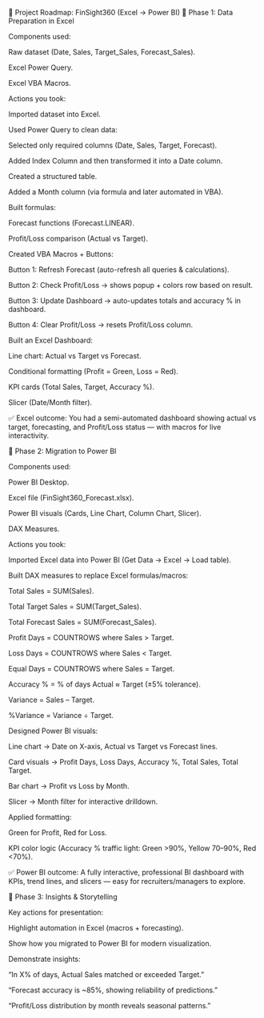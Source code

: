 🚀 Project Roadmap: FinSight360 (Excel → Power BI)
🔹 Phase 1: Data Preparation in Excel

Components used:

Raw dataset (Date, Sales, Target_Sales, Forecast_Sales).

Excel Power Query.

Excel VBA Macros.

Actions you took:

Imported dataset into Excel.

Used Power Query to clean data:

Selected only required columns (Date, Sales, Target, Forecast).

Added Index Column and then transformed it into a Date column.

Created a structured table.

Added a Month column (via formula and later automated in VBA).

Built formulas:

Forecast functions (Forecast.LINEAR).

Profit/Loss comparison (Actual vs Target).

Created VBA Macros + Buttons:

Button 1: Refresh Forecast (auto-refresh all queries & calculations).

Button 2: Check Profit/Loss → shows popup + colors row based on result.

Button 3: Update Dashboard → auto-updates totals and accuracy % in dashboard.

Button 4: Clear Profit/Loss → resets Profit/Loss column.

Built an Excel Dashboard:

Line chart: Actual vs Target vs Forecast.

Conditional formatting (Profit = Green, Loss = Red).

KPI cards (Total Sales, Target, Accuracy %).

Slicer (Date/Month filter).

✅ Excel outcome: You had a semi-automated dashboard showing actual vs target, forecasting, and Profit/Loss status — with macros for live interactivity.

🔹 Phase 2: Migration to Power BI

Components used:

Power BI Desktop.

Excel file (FinSight360_Forecast.xlsx).

Power BI visuals (Cards, Line Chart, Column Chart, Slicer).

DAX Measures.

Actions you took:

Imported Excel data into Power BI (Get Data → Excel → Load table).

Built DAX measures to replace Excel formulas/macros:

Total Sales = SUM(Sales).

Total Target Sales = SUM(Target_Sales).

Total Forecast Sales = SUM(Forecast_Sales).

Profit Days = COUNTROWS where Sales > Target.

Loss Days = COUNTROWS where Sales < Target.

Equal Days = COUNTROWS where Sales = Target.

Accuracy % = % of days Actual ≈ Target (±5% tolerance).

Variance = Sales – Target.

%Variance = Variance ÷ Target.

Designed Power BI visuals:

Line chart → Date on X-axis, Actual vs Target vs Forecast lines.

Card visuals → Profit Days, Loss Days, Accuracy %, Total Sales, Total Target.

Bar chart → Profit vs Loss by Month.

Slicer → Month filter for interactive drilldown.

Applied formatting:

Green for Profit, Red for Loss.

KPI color logic (Accuracy % traffic light: Green >90%, Yellow 70–90%, Red <70%).

✅ Power BI outcome: A fully interactive, professional BI dashboard with KPIs, trend lines, and slicers — easy for recruiters/managers to explore.

🔹 Phase 3: Insights & Storytelling

Key actions for presentation:

Highlight automation in Excel (macros + forecasting).

Show how you migrated to Power BI for modern visualization.

Demonstrate insights:

“In X% of days, Actual Sales matched or exceeded Target.”

“Forecast accuracy is ~85%, showing reliability of predictions.”

“Profit/Loss distribution by month reveals seasonal patterns.”